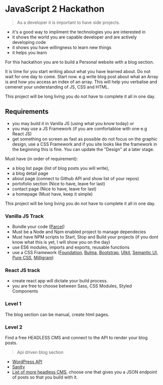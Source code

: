 # JavaScript 2 Hackathon

> As a developer it is important to have side projects.

- it's a good way to impliment the technologies you are interested in
- it shows the world you are capable developer and are actively developing code
- it shows you have willingness to learn new things
- it helps you learn

For this hackathon you are to build a Personal website with a blog section.

It is time for you start writing about what you have learned about. Do not wait for one day to come. Start now. e.g write blog post about what an Array is and how you access an index of an array. This will help you verbalise and cemenet your understanding of JS, CSS and HTML.

This project will be long living you do not have to complete it all in one day.

## Requirements

- you may build it in Vanilla JS (using what you know today) or 
- you may use a JS Framework (if you are comfortabloe with one e.g React JS)
- get something on screen as fast as possible do not focus on the graphic design, use a CSS Framework and if you site looks like the framework in the beginning this is fine. You can update the "Design" at a later stage. 

Must have (in order of requirement):

- a blog list page (list of blog posts you will write),
- a blog detail page 
- about page (connect to Github API and show list of your repos)
- portofolio section (Nice to have, leave for last)
- contact page (Nice to have, leave for last)
- a homepage (Must have, keep it simple)

This project will be long living you do not have to complete it all in one day.

### Vanilla JS Track
- Bundle your code ([Parcel](https://parceljs.org/))
- Must be a Node and Npm enabled project to manage dependecies
- Must have NPM scripts to Start, Stop and Build your projects (if you dont know what this is yet, I will show you on the day)
- use ES6 modules, imports and exports, reusable functions
- use a CSS Framework ([Foundation](https://get.foundation/), [Bulma](https://bulma.io/), [Bootstrap](https://getbootstrap.com/), [UIkit](https://getuikit.com/), [Semantic UI](https://semantic-ui.com/), [Pure CSS](https://purecss.io/), [Milligram](https://milligram.io/))

### React JS track

- create react app will dictate your build process.
- you are free to choose between Sass, CSS Modules, Styled Components

### Level 1

The blog section can be manual, create html pages.

### Level 2

Find a free HEADLESS CMS and connect to the API to render your blog posts.

> Api driven blog section

- [WordPress API](https://developer.wordpress.org/rest-api/)
- [Sanity](http://www.sanity.io/blog/headless-cms-explained)
- [List of more headless CMS](https://headlesscms.org/), choose one that gives you a JSON endpoint of posts so that you build with it.
